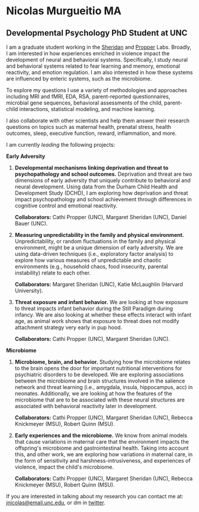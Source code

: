 #  **Nicolas Murgueitio MA**

##  **Developmental Psychology PhD Student at UNC**

I am a graduate student working in the [Sheridan](https://circlelab.unc.edu/) and [Propper](https://beelab.web.unc.edu/) Labs. Broadly, I am interested in how experiences enriched in violence impact the development of neural and behavioral systems. Specifically, I study neural and behavioral systems related to fear learning and memory, emotional reactivity, and emotion regulation. I am also interested in how these systems are influenced by enteric systems, such as the microbiome.  

To explore my questions I use a variety of methodologies and approaches including MRI and fMRI, EDA, RSA, parent-reported questionnaires, microbial gene sequences, behavioral assessments of the child, parent-child interactions, statistical modeling, and machine learning. 

I also collaborate with other scientists and help them answer their research questions on topics such as maternal health, prenatal stress, health outcomes, sleep, executive function, reward, inflammation, and more. 
    
I am currently *leading* the following projects:

**Early Adversity**

1. **Developmental mechanisms linking deprivation and threat to psychopathology and school outcomes.** Deprivation and threat are two dimensions of early adversity that uniquely contribute to behavioral and neural development. Using data from the Durham Child Health and Development Study (DCHD), I am exploring how  deprivation and threat impact psychopathology and school achievement through differences in cognitive control and emotional reactivity. 

    **Collaborators:** Cathi Propper (UNC), Margaret Sheridan (UNC), Daniel Bauer (UNC).
      
2. **Measuring unpredictability in the family and physical environment.** Unpredictability, or random fluctuations in the family and physical environment, might be a unique dimension of early adversity. We are using data-driven techniques (i.e., exploratory factor analysis) to explore how various measures of unpredictable and chaotic environments (e.g., household chaos, food insecurity, parental instability) relate to each other. 

    **Collaborators:** Margaret Sheridan (UNC), Katie McLaughlin (Harvard University).

3. **Threat exposure and infant behavior.** We are looking at how exposure to threat impacts infant behavior during the Still Paradigm during infancy. We are also looking at whether these effects interact with infant age, as animal work shows that exposure to threat does not modify attachment strategy very early in pup hood.

   **Collaborators:** Cathi Propper (UNC), Margaret Sheridan (UNC).
    
**Microbiome**

1. **Microbiome, brain, and behavior.** Studying how the microbiome relates to the brain opens the door for important nutritional interventions for psychiatric disorders to be developed. We are exploring associations between the microbiome and brain structures involved in the salience network and threat learning (i.e., amygdala, insula, hippocampus, acc) in neonates. Additionally, we are looking at how the features of the microbiome that are to be associated with these neural structures are associated with behavioral reactivity later in development. 

    **Collaborators:** Cathi Propper (UNC), Margaret Sheridan (UNC), Rebecca Knickmeyer (MSU), Robert Quinn (MSU).

2. **Early experiences and the microbiome.** We know from animal models that cause variations in maternal care that the environment impacts the offspring's microbiome and gastrointestinal health. Taking into account this, and other work, we are exploring how variations in maternal care, in the form of sensitivity and harshness-intrusiveness, and experiences of violence, impact the child's microbiome. 

    **Collaborators:** Cathi Propper (UNC), Margaret Sheridan (UNC), Rebecca Knickmeyer (MSU), Robert Quinn (MSU).
   
If you are interested in talking about my research you can contact me at: [jnicolas@email.unc.edu](mailto:jnicolas@email.unc.edu), or dm in [twitter](https://twitter.com/jnmurgueitio). 
